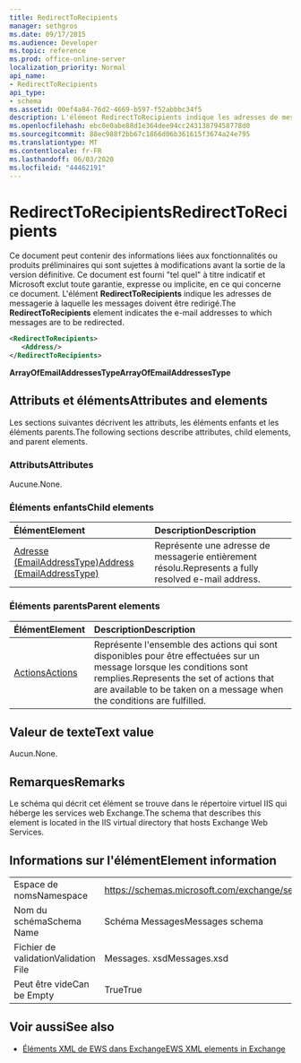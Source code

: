 ```yaml
---
title: RedirectToRecipients
manager: sethgros
ms.date: 09/17/2015
ms.audience: Developer
ms.topic: reference
ms.prod: office-online-server
localization_priority: Normal
api_name:
- RedirectToRecipients
api_type:
- schema
ms.assetid: 00ef4a84-76d2-4669-b597-f52abbbc34f5
description: L'élément RedirectToRecipients indique les adresses de messagerie à laquelle les messages doivent être redirigé.
ms.openlocfilehash: ebc0e0abe88d1e364dee94cc24313879458778d0
ms.sourcegitcommit: 88ec988f2bb67c1866d06b361615f3674a24e795
ms.translationtype: MT
ms.contentlocale: fr-FR
ms.lasthandoff: 06/03/2020
ms.locfileid: "44462191"
---
```

# <a name="redirecttorecipients"></a><span data-ttu-id="10b1d-103">RedirectToRecipients</span><span class="sxs-lookup"><span data-stu-id="10b1d-103">RedirectToRecipients</span></span>

<span data-ttu-id="10b1d-104">Ce document peut contenir des informations liées aux fonctionnalités ou produits préliminaires qui sont sujettes à modifications avant la sortie de la version définitive. Ce document est fourni "tel quel" à titre indicatif et Microsoft exclut toute garantie, expresse ou implicite, en ce qui concerne ce document. L'élément **RedirectToRecipients** indique les adresses de messagerie à laquelle les messages doivent être redirigé.</span><span class="sxs-lookup"><span data-stu-id="10b1d-104">The **RedirectToRecipients** element indicates the e-mail addresses to which messages are to be redirected.</span></span> 
  
```XML
<RedirectToRecipients>
   <Address/>
</RedirectToRecipients>
```

 <span data-ttu-id="10b1d-105">**ArrayOfEmailAddressesType**</span><span class="sxs-lookup"><span data-stu-id="10b1d-105">**ArrayOfEmailAddressesType**</span></span>
## <a name="attributes-and-elements"></a><span data-ttu-id="10b1d-106">Attributs et éléments</span><span class="sxs-lookup"><span data-stu-id="10b1d-106">Attributes and elements</span></span>

<span data-ttu-id="10b1d-107">Les sections suivantes décrivent les attributs, les éléments enfants et les éléments parents.</span><span class="sxs-lookup"><span data-stu-id="10b1d-107">The following sections describe attributes, child elements, and parent elements.</span></span>
  
### <a name="attributes"></a><span data-ttu-id="10b1d-108">Attributs</span><span class="sxs-lookup"><span data-stu-id="10b1d-108">Attributes</span></span>

<span data-ttu-id="10b1d-109">Aucune.</span><span class="sxs-lookup"><span data-stu-id="10b1d-109">None.</span></span>
  
### <a name="child-elements"></a><span data-ttu-id="10b1d-110">Éléments enfants</span><span class="sxs-lookup"><span data-stu-id="10b1d-110">Child elements</span></span>

|<span data-ttu-id="10b1d-111">**Élément**</span><span class="sxs-lookup"><span data-stu-id="10b1d-111">**Element**</span></span>|<span data-ttu-id="10b1d-112">**Description**</span><span class="sxs-lookup"><span data-stu-id="10b1d-112">**Description**</span></span>|
|:-----|:-----|
|[<span data-ttu-id="10b1d-113">Adresse (EmailAddressType)</span><span class="sxs-lookup"><span data-stu-id="10b1d-113">Address (EmailAddressType)</span></span>](address-emailaddresstype.md) <br/> |<span data-ttu-id="10b1d-114">Représente une adresse de messagerie entièrement résolu.</span><span class="sxs-lookup"><span data-stu-id="10b1d-114">Represents a fully resolved e-mail address.</span></span>  <br/> |
   
### <a name="parent-elements"></a><span data-ttu-id="10b1d-115">Éléments parents</span><span class="sxs-lookup"><span data-stu-id="10b1d-115">Parent elements</span></span>

|<span data-ttu-id="10b1d-116">**Élément**</span><span class="sxs-lookup"><span data-stu-id="10b1d-116">**Element**</span></span>|<span data-ttu-id="10b1d-117">**Description**</span><span class="sxs-lookup"><span data-stu-id="10b1d-117">**Description**</span></span>|
|:-----|:-----|
|[<span data-ttu-id="10b1d-118">Actions</span><span class="sxs-lookup"><span data-stu-id="10b1d-118">Actions</span></span>](actions.md) <br/> |<span data-ttu-id="10b1d-119">Représente l'ensemble des actions qui sont disponibles pour être effectuées sur un message lorsque les conditions sont remplies.</span><span class="sxs-lookup"><span data-stu-id="10b1d-119">Represents the set of actions that are available to be taken on a message when the conditions are fulfilled.</span></span>  <br/> |
   
## <a name="text-value"></a><span data-ttu-id="10b1d-120">Valeur de texte</span><span class="sxs-lookup"><span data-stu-id="10b1d-120">Text value</span></span>

<span data-ttu-id="10b1d-121">Aucun.</span><span class="sxs-lookup"><span data-stu-id="10b1d-121">None.</span></span>
  
## <a name="remarks"></a><span data-ttu-id="10b1d-122">Remarques</span><span class="sxs-lookup"><span data-stu-id="10b1d-122">Remarks</span></span>

<span data-ttu-id="10b1d-123">Le schéma qui décrit cet élément se trouve dans le répertoire virtuel IIS qui héberge les services web Exchange.</span><span class="sxs-lookup"><span data-stu-id="10b1d-123">The schema that describes this element is located in the IIS virtual directory that hosts Exchange Web Services.</span></span>
  
## <a name="element-information"></a><span data-ttu-id="10b1d-124">Informations sur l'élément</span><span class="sxs-lookup"><span data-stu-id="10b1d-124">Element information</span></span>

|||
|:-----|:-----|
|<span data-ttu-id="10b1d-125">Espace de noms</span><span class="sxs-lookup"><span data-stu-id="10b1d-125">Namespace</span></span>  <br/> |https://schemas.microsoft.com/exchange/services/2006/messages  <br/> |
|<span data-ttu-id="10b1d-126">Nom du schéma</span><span class="sxs-lookup"><span data-stu-id="10b1d-126">Schema Name</span></span>  <br/> |<span data-ttu-id="10b1d-127">Schéma Messages</span><span class="sxs-lookup"><span data-stu-id="10b1d-127">Messages schema</span></span>  <br/> |
|<span data-ttu-id="10b1d-128">Fichier de validation</span><span class="sxs-lookup"><span data-stu-id="10b1d-128">Validation File</span></span>  <br/> |<span data-ttu-id="10b1d-129">Messages. xsd</span><span class="sxs-lookup"><span data-stu-id="10b1d-129">Messages.xsd</span></span>  <br/> |
|<span data-ttu-id="10b1d-130">Peut être vide</span><span class="sxs-lookup"><span data-stu-id="10b1d-130">Can be Empty</span></span>  <br/> |<span data-ttu-id="10b1d-131">True</span><span class="sxs-lookup"><span data-stu-id="10b1d-131">True</span></span>  <br/> |
   
## <a name="see-also"></a><span data-ttu-id="10b1d-132">Voir aussi</span><span class="sxs-lookup"><span data-stu-id="10b1d-132">See also</span></span>



- [<span data-ttu-id="10b1d-133">Éléments XML de EWS dans Exchange</span><span class="sxs-lookup"><span data-stu-id="10b1d-133">EWS XML elements in Exchange</span></span>](ews-xml-elements-in-exchange.md)

